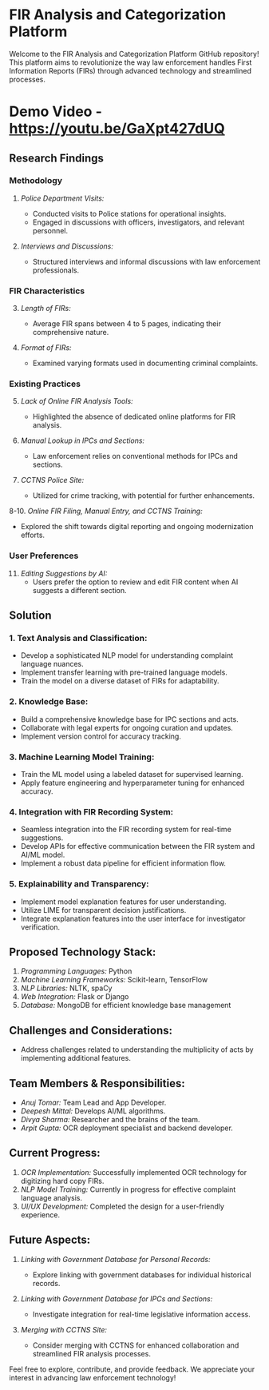 # FIR Analysis and Categorization Platform

Welcome to the FIR Analysis and Categorization Platform GitHub repository! This platform aims to revolutionize the way law enforcement handles First Information Reports (FIRs) through advanced technology and streamlined processes.

# Demo Video - https://youtu.be/GaXpt427dUQ

## Research Findings

### Methodology

1. *Police Department Visits:*
   - Conducted visits to Police stations for operational insights.
   - Engaged in discussions with officers, investigators, and relevant personnel.

2. *Interviews and Discussions:*
   - Structured interviews and informal discussions with law enforcement professionals.

### FIR Characteristics

3. *Length of FIRs:*
   - Average FIR spans between 4 to 5 pages, indicating their comprehensive nature.

4. *Format of FIRs:*
   - Examined varying formats used in documenting criminal complaints.

### Existing Practices

5. *Lack of Online FIR Analysis Tools:*
   - Highlighted the absence of dedicated online platforms for FIR analysis.

6. *Manual Lookup in IPCs and Sections:*
   - Law enforcement relies on conventional methods for IPCs and sections.

7. *CCTNS Police Site:*
   - Utilized for crime tracking, with potential for further enhancements.

8-10. *Online FIR Filing, Manual Entry, and CCTNS Training:*
   - Explored the shift towards digital reporting and ongoing modernization efforts.

### User Preferences

11. *Editing Suggestions by AI:*
    - Users prefer the option to review and edit FIR content when AI suggests a different section.

## Solution

### 1. Text Analysis and Classification:

- Develop a sophisticated NLP model for understanding complaint language nuances.
- Implement transfer learning with pre-trained language models.
- Train the model on a diverse dataset of FIRs for adaptability.

### 2. Knowledge Base:

- Build a comprehensive knowledge base for IPC sections and acts.
- Collaborate with legal experts for ongoing curation and updates.
- Implement version control for accuracy tracking.

### 3. Machine Learning Model Training:

- Train the ML model using a labeled dataset for supervised learning.
- Apply feature engineering and hyperparameter tuning for enhanced accuracy.

### 4. Integration with FIR Recording System:

- Seamless integration into the FIR recording system for real-time suggestions.
- Develop APIs for effective communication between the FIR system and AI/ML model.
- Implement a robust data pipeline for efficient information flow.

### 5. Explainability and Transparency:

- Implement model explanation features for user understanding.
- Utilize LIME for transparent decision justifications.
- Integrate explanation features into the user interface for investigator verification.

## Proposed Technology Stack:

1. *Programming Languages:* Python
2. *Machine Learning Frameworks:* Scikit-learn, TensorFlow
3. *NLP Libraries:* NLTK, spaCy
4. *Web Integration:* Flask or Django
5. *Database:* MongoDB for efficient knowledge base management

## Challenges and Considerations:

- Address challenges related to understanding the multiplicity of acts by implementing additional features.
  
## Team Members & Responsibilities:

- *Anuj Tomar:* Team Lead and App Developer.
- *Deepesh Mittal:* Develops AI/ML algorithms.
- *Divya Sharma:* Researcher and the brains of the team.
- *Arpit Gupta:* OCR deployment specialist and backend developer.

## Current Progress:

1. *OCR Implementation:* Successfully implemented OCR technology for digitizing hard copy FIRs.
2. *NLP Model Training:* Currently in progress for effective complaint language analysis.
3. *UI/UX Development:* Completed the design for a user-friendly experience.

## Future Aspects:

1. *Linking with Government Database for Personal Records:*
   - Explore linking with government databases for individual historical records.

2. *Linking with Government Database for IPCs and Sections:*
   - Investigate integration for real-time legislative information access.

3. *Merging with CCTNS Site:*
   - Consider merging with CCTNS for enhanced collaboration and streamlined FIR analysis processes.

Feel free to explore, contribute, and provide feedback. We appreciate your interest in advancing law enforcement technology!
